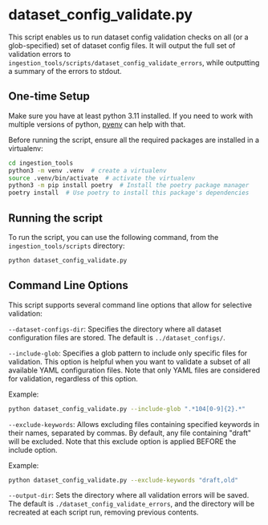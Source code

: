 
# dataset_config_validate.py
This script enables us to run dataset config validation checks on all (or a glob-specified) set of dataset config files. It will output the full set of validation errors to `ingestion_tools/scripts/dataset_config_validate_errors`, while outputting a summary of the errors to stdout.

## One-time Setup
Make sure you have at least python 3.11 installed. If you need to work with multiple versions of python, [pyenv](https://github.com/pyenv/pyenv) can help with that.

Before running the script, ensure all the required packages are installed in a virtualenv:
```bash
cd ingestion_tools
python3 -m venv .venv  # create a virtualenv
source .venv/bin/activate  # activate the virtualenv
python3 -m pip install poetry  # Install the poetry package manager
poetry install  # Use poetry to install this package's dependencies
```

## Running the script

To run the script, you can use the following command, from the `ingestion_tools/scripts` directory:
```bash
python dataset_config_validate.py
```

## Command Line Options
This script supports several command line options that allow for selective validation:

`--dataset-configs-dir`: Specifies the directory where all dataset configuration files are stored. The default is `../dataset_configs/`.

`--include-glob`: Specifies a glob pattern to include only specific files for validation. This option is helpful when you want to validate a subset of all available YAML configuration files. Note that only YAML files are considered for validation, regardless of this option.

Example:
```bash
python dataset_config_validate.py --include-glob ".*104[0-9]{2}.*"
```

`--exclude-keywords`: Allows excluding files containing specified keywords in their names, separated by commas. By default, any file containing "draft" will be excluded. Note that this exclude option is applied BEFORE the include option.

Example:
```bash
python dataset_config_validate.py --exclude-keywords "draft,old"
```

`--output-dir`: Sets the directory where all validation errors will be saved. The default is `./dataset_config_validate_errors`, and the directory will be recreated at each script run, removing previous contents.
